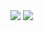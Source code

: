 <img src="https://img.shields.io/badge/python-4B89DC?style=flat-square&logo=python&logoColor=White"/>
<a href="https://hits.seeyoufarm.com"><img src="https://hits.seeyoufarm.com/api/count/incr/badge.svg?url=https%3A%2F%2Fgithub.com%2FMincheol710313%2F&count_bg=%2379C83D&title_bg=%23555555&icon=github.svg&icon_color=%23E7E7E7&title=Mincheol+Github&edge_flat=false"/></a>
